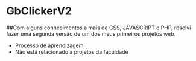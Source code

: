 # GbClickerV2
##Com alguns conhecimentos a mais de CSS, JAVASCRIPT e PHP, resolvi fazer uma segunda versão de um dos meus primeiros projetos web.

- Processo de aprendizagem
- Não está relacionado à projetos da faculdade
